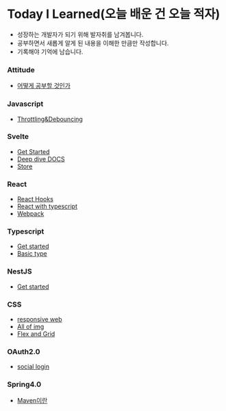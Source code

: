 # Today I Learned(오늘 배운 건 오늘 적자)
- 성장하는 개발자가 되기 위해 발자취를 남겨봅니다.
- 공부하면서 새롭게 알게 된 내용을 이해한 만큼만 작성합니다.
- 기록해야 기억에 남습니다.

### Attitude
* [어떻게 공부할 것인가](https://github.com/hannapa1114/TIL/blob/master/Attitude/how%20to%20study.md)

### Javascript
* [Throttling&Debouncing](https://github.com/hannapa1114/TIL/blob/master/JavaScript/ThrottlingDebouncing.md)

### Svelte
* [Get Started](https://github.com/hannapa1114/TIL/blob/master/Svelte/GetStarted.md)
* [Deep dive DOCS](https://github.com/hannapa1114/TIL/blob/master/Svelte/Deep%20dive%20DOCS.md)
* [Store](https://github.com/hannapa1114/TIL/blob/master/Svelte/Store.md)

### React
* [React Hooks](https://github.com/hannapa1114/TIL/blob/master/React/react%20hook.md)
* [React with typescript](https://github.com/hannapa1114/TIL/blob/master/React/react%20wit%20typescript.md)
* [Webpack](https://github.com/hannapa1114/TIL/blob/master/React/webpack.md)

### Typescript
* [Get started](https://github.com/hannapa1114/TIL/blob/master/Typescript/Getstarted.md)
* [Basic type](https://github.com/hannapa1114/TIL/blob/master/Typescript/Basic%20Type.md)

### NestJS
* [Get started](https://github.com/hannapa1114/TIL/blob/master/NestJS/Getstarted.md)

### CSS
* [responsive web](https://github.com/hannapa1114/TIL/blob/master/Css/responsiveWeb.md)
* [All of img](https://github.com/hannapa1114/TIL/blob/master/Css/image.md)
* [Flex and Grid](https://github.com/hannapa1114/TIL/blob/master/Css/flexAndGrid.md)

### OAuth2.0
* [social login](https://github.com/hannapa1114/TIL/blob/master/OAuth2.0/socialLogin.md)

### Spring4.0
* [Maven이란](https://github.com/hannapa1114/TIL/blob/master/Java/Spring4.0/Maven.md)
